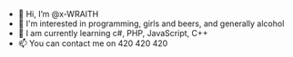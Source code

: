 - 👋 Hi, I’m @x-WRAITH
- 👀 I'm interested in programming, girls and beers, and generally alcohol
- 🌱 I am currently learning c#, PHP, JavaScript, C++
- 📫 You can contact me on 420 420 420
